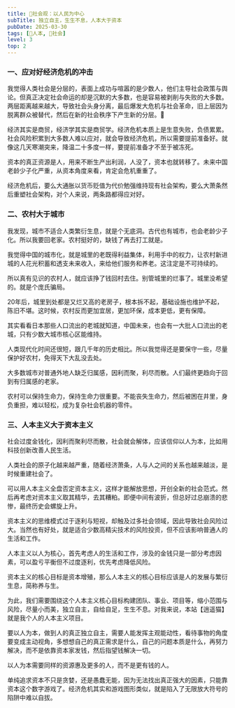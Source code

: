 ```yaml
---
title: 👫社会观：以人民为中心
subTitle: 独立自主，生生不息，人本大于资本
pubDate: 2025-03-30
tags: [👶人本, 👫社会]
level: 3
top: 2
---
```


### 一、应对好经济危机的冲击

我觉得人类社会是分层的，表面上成功与喧嚣的是少数人，他们主导社会政策与舆论。但真正决定社会命运的却是沉默的大多数，也是容易被剥削与失败的大多数。两层距离越来越大，导致社会头身分离，最后爆发大危机与社会革命，旧上层因为脱离群众被替代，然后在新的社会秩序下产生新的分层。🤔

经济其实是商贸，经济学其实是商贸学。经济危机本质上是生意失败，负债累累。社会风险积累到大多数人难以应对，就会导致经济危机，所以需要提前准备好。就像这几天寒潮突来，降温二十多度一样，要提前准备才不至于被冻死。

资本的真正资源是人，用来不断生产出利润，人没了，资本也就转移了。未来中国老龄少子化严重，从资本角度来看，肯定会危机重重了。

经济危机后，要么大通胀以货币贬值为代价勉强维持现有社会架构，要么大萧条然后重塑社会架构，对个人来说，两条路都得应对好。

### 二、农村大于城市

我发现，城市不适合人类繁衍生息，就是个无底洞。古代也有城市，也会老龄少子化。所以我要回老家。农村挺好的，缺钱了再去打工就是。

我觉得中国的城市化，就是城里的老既得利益集体，利用手中的权力，让农村新进城的人花光积蓄和透支未来收入，来给他们服务和养老。这注定是不可持续的。

所以真有见识的农村人，就应该挣了钱回村去住。别管城里的烂事了。城里没希望的。就是个庞氏骗局。

20年后，城里到处都是又烂又高的老房子，根本拆不起，基础设施也维护不起，陈旧不堪。这时候，农村反而更加宜居，更加环保，成本更低，更有保障。

其实看看日本那些人口流出的老城就知道，中国未来，也会有一大批人口流出的老城，只有少数大城市核心区能维持。

人类现代化时间还很短，跟几千年的历史相比。所以我觉得还是要保守一些，尽量保护好农村，免得天下大乱没去处。

大多数城市对普通外地人缺乏归属感，因利而聚，利尽而散。人们最终更趋向于回到有归属感的老家。

农村可以保持生命力，保持生命力很重要。不能丧失生命力，然后被困在井里，身负重担，难以轻松，成为复杂社会机器的零件。

### 三、人本主义大于资本主义

社会过度金钱化，因利而聚利尽而散，社会就会解体，应该信仰以人为本，比如用科技创新改善人民生活。

人类社会的原子化越来越严重，随着经济萧条，人与人之间的关系也越来越淡，是时候重建社会了。

可以用人本主义全盘否定资本主义，这样才能解放思想，开创全新的社会范式。然后再考虑对资本主义取其精华，去其糟粕。即便中间有波折，但总好过总崩溃的悲惨，最终历史会螺旋上升。

资本主义的思维模式过于逐利与短视，却触及过多社会领域，因此导致社会风险过大。当然也有好处，就是适合少数高精尖技术的风险投资，但不应该影响普通人的生活和工作。

人本主义以人为核心，首先考虑人的生活和工作，涉及的金钱只是一部分考虑因素，可以盈亏平衡但不过度逐利，优先考虑降低风险。

资本主义的核心目标是资本增殖，那么人本主义的核心目标应该是人的发展与繁衍生息，简称养与生。

为此，我们需要围绕这个人本主义核心目标构建团队、事业、项目等，缩小范围与风险，尽量小而美，独立自主，自给自足，生生不息。对我来说，本站【逍遥猫】就是我个人的人本主义项目。

要以人为本，做到人的真正独立自主，需要人能发挥主观能动性，看待事物的角度要变成主动视角，多想想自己的真正需求是什么，自己的问题本质是什么，再努力解决，而不是依靠资本家发钱，然后指望钱解决一切。

以人为本需要同样的资源惠及更多的人，而不是更有钱的人。

单纯追求资本不只是贪婪，还是愚蠢无能，因为无法找出真正强大的因素，只能靠资本这个数字游戏了。经济危机其实和游戏图形类似，就是陷入了无限放大符号的陷阱中难以自拔。
